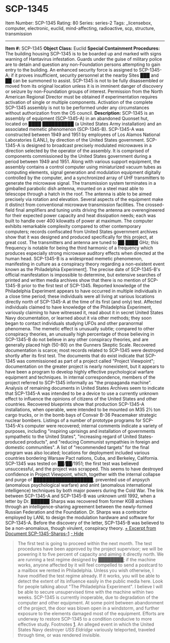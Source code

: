 # SCP-1345
Item Number: SCP-1345
Rating: 80
Series: series-2
Tags: _licensebox, computer, electronic, euclid, mind-affecting, radioactive, scp, structure, transmission

---

**Item #:** SCP-1345
**Object Class:** Euclid
**Special Containment Procedures:** The building housing SCP-1345 is to be boarded up and marked with signs warning of Hantavirus infestation. Guards under the guise of military police are to detain and question any non-Foundation persons attempting to gain entry to the building. An enhanced security force is assigned to SCP-1345-A; if it proves insufficient, security personnel at the nearby Sites ███ and ██ can be summoned to assist.
SCP-1345 is not to be fully disassembled or moved from its original location unless it is in imminent danger of discovery or seizure by non-Foundation groups of interest. Permission from the North American Regional Director must be obtained if experimentation requires activation of single or multiple components. Activation of the complete SCP-1345 assembly is not to be performed under any circumstances without authorization from the O5 council.
**Description:** SCP-1345 is an assembly of equipment (SCP-1345-A) in an abandoned Quonset hut, located on ████ ██████████ (a United States Army installation) and an associated memetic phenomenon (SCP-1345-B). SCP-1345-A was constructed between 1949 and 1951 by employees of Los Alamos National Laboratories (LANL), by direction of the United States government.
SCP-1345-A is designed to broadcast precisely modulated microwaves in a direction selected by the operator of the assembly. It is comprised of components commissioned by the United States government during a period between 1949 and 1951. Along with various support equipment, the assembly contains a control computer using miniaturized vacuum tubes as computing elements, signal generation and modulation equipment digitally controlled by the computer, and a synchronized array of UHF transmitters to generate the microwave signal. The transmission system terminates in a gimballed parabolic dish antenna, mounted on a steel mast able to telescope through a hatch in the roof. The antenna is able to be aimed precisely via rotation and elevation.
Several aspects of the equipment make it distinct from conventional microwave transmission facilities. The crossed-field final amplifiers and tuning units driving the antenna are overengineered for their expected power capacity and heat dissipation needs; each was built to handle over 400 kilowatts of power at maximum. The computer exhibits remarkable complexity compared to other contemporary computers; records confiscated from United States government archives show that it was designed and produced specifically for this project, at great cost.
The transmitters and antenna are tuned to ██.████ GHz; this frequency is notable for being the third harmonic of a frequency which produces especially strong microwave auditory effects when directed at the human head.
SCP-1345-B is a widespread memetic phenomenon, manifesting in culture as a conspiracy theory regarding a non-existent event known as the Philadelphia Experiment[1](javascript:;). The precise date of SCP-1345-B's official manifestation is impossible to determine, but extensive searches of printed and written media archives show that there is no mention of SCP-1345-B prior to the first test of SCP-1345. Reported knowledge of the Philadelphia Experiment appears to have occurred in multiple individuals in a close time period; these individuals were all living at various locations directly north of SCP-1345-A at the time of its first (and only) test. Affected individuals claimed to have knowledge of the Philadelphia Experiment, variously claiming to have witnessed it, read about it in secret United States Navy documentation, or learned about it via other methods; they soon began to contact individuals studying UFOs and other paranormal phenomena. The memetic effect is unusually subtle; compared to other conspiracy theories, an unusually high percentage of those believing in SCP-1345-B do not believe in any other conspiracy theories, and are generally placed high (50-80) on the Gunners Skeptic Scale.
Recovered documentation is scarce; most records related to SCP-1345 were destroyed shortly after its first test. The documents that do exist indicate that SCP-1345 was commissioned as part of a project called "Project Viewpoint"; documentation on the greater project is nearly nonexistent, but it appears to have been a program to develop highly effective psychological warfare equipment and techniques. In internal correspondence, members of the project referred to SCP-1345 informally as "the propaganda machine".
Analysis of remaining documents in United States Archives seem to indicate that SCP-1345-A was intended to be a device to use a currently unknown effect to influence the opinions of citizens of the United States and other countries. Recovered blueprints show that production SCP-1345-A installations, when operable, were intended to be mounted on M35 2½ ton cargo trucks, or in the bomb bays of Convair B-36 Peacemaker strategic nuclear bombers. Listings of a number of prototype programs for SCP-1345-A's computer were recovered; internal comments indicate a variety of purposes, including "inspiring uprisings and installation of governments sympathetic to the United States", "increasing regard of United States-produced products", and "reducing Communist sympathies in foreign and domestic communities". A list of "recommended targets" for the final program was also located; locations for deployment included various countries bordering Warsaw Pact nations, Cuba, and Berkeley, California.
SCP-1345 was tested on ██/██/1951; the first test was believed unsuccessful, and the project was scrapped. This seems to have destroyed confidence in Project Viewpoint, which, together with the internal collapse and purge of ███████████████████, prevented use of anpsych (anomalous psychological warfare) and anint (anomalous international intelligence) techniques by both major powers during the Cold War.
The link between SCP-1345-A and SCP-1345-B was unknown until 1992, when a letter by Dr. ██████ Sharps was recovered from former KGB archives through an intelligence-sharing agreement between the newly-formed Russian Federation and the Foundation. Dr. Sharps was a contractor employed by LANL to design the modulation hardware and software for SCP-1345-A. Before the discovery of the letter, SCP-1345-B was believed to be a non-anomalous, though virulent, conspiracy theory.
[\+ Excerpt from Document SCP-1345-Sharps-1](javascript:;)
[\- Hide](javascript:;)
> The first test is going to proceed within the next month. The test procedures have been approved by the project supervisor; we will be powering it to five percent of capacity and aiming it directly north. We are running a test regime designed by ████████; if the machine works, anyone affected by it will feel compelled to send a postcard to a mailbox we rented in Philadelphia. Unless you wish otherwise, I have modified the test regime already. If it works, you will be able to detect the extent of its influence easily in the public media here. Look for people talking about "The Philadelphia Experiment". I believe I will be able to secure unsupervised time with the machine within two weeks.
SCP-1345 is currently inoperable, due to degradation of the computer and other equipment. At some point between abandonment of the project, the door was blown open in a windstorm, and further exposure to the elements damaged most of the equipment. Efforts are underway to restore SCP-1345 to a condition conducive to more effective study.
Footnotes
[1](javascript:;). An alleged event in which the United States Navy destroyer _USS Eldridge_ variously teleported, traveled through time, or was rendered invisible.
